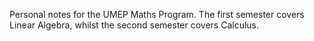 Personal notes for the UMEP Maths Program. The first semester covers Linear Algebra, whilst the second semester covers Calculus.
